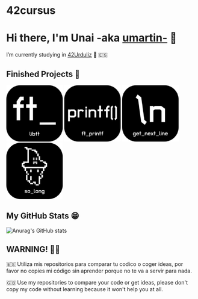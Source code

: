 # 42cursus
# Hi there, I'm Unai -aka [umartin-][website] 👋

I’m currently studying in [42Urduliz][urduliz_website] 🔭 🇪🇸

## Finished Projects 🚀

[![](./ico/libft_ico.png)](https://github.com/PILTRAFILLA317/42cursus/tree/main/libft)
[![](./ico/ft_printf_ico.png)](https://github.com/PILTRAFILLA317/42cursus/tree/main/ft_printf)
[![](./ico/get_next_line_ico.png)](https://github.com/PILTRAFILLA317/42cursus/tree/main/get_next_line)
[![](./ico/so_long_ico.png)](https://github.com/PILTRAFILLA317/42cursus/tree/main/so_long)

## My GitHub Stats 😁

![Anurag's GitHub stats](https://github-readme-stats.vercel.app/api?username=PILTRAFILLA317&show_icons=true&theme=tokyonight)

## WARNING! 🚨🚫
🇪🇸 Utiliza mis repositorios para comparar tu codico o coger ideas, por favor no copies mi código sin aprender porque no te va a servir para nada.

🇬🇧 Use my repositories to compare your code or get ideas, please don't copy my code without learning because it won't help you at all.


[website]: https://profile.intra.42.fr/users/umartin-
[urduliz_website]:https://www.42urduliz.com/
